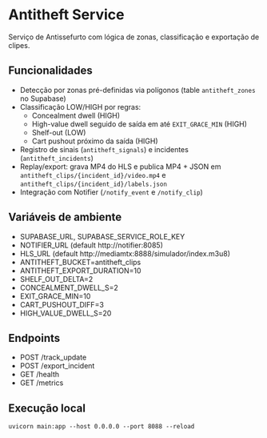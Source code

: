 # Antitheft Service

Serviço de Antissefurto com lógica de zonas, classificação e exportação de clipes.

## Funcionalidades
- Detecção por zonas pré-definidas via polígonos (table `antitheft_zones` no Supabase)
- Classificação LOW/HIGH por regras:
  - Concealment dwell (HIGH)
  - High-value dwell seguido de saída em até `EXIT_GRACE_MIN` (HIGH)
  - Shelf-out (LOW)
  - Cart pushout próximo da saída (HIGH)
- Registro de sinais (`antitheft_signals`) e incidentes (`antitheft_incidents`)
- Replay/export: grava MP4 do HLS e publica MP4 + JSON em `antitheft_clips/{incident_id}/video.mp4` e `antitheft_clips/{incident_id}/labels.json`
- Integração com Notifier (`/notify_event` e `/notify_clip`)

## Variáveis de ambiente
- SUPABASE_URL, SUPABASE_SERVICE_ROLE_KEY
- NOTIFIER_URL (default http://notifier:8085)
- HLS_URL (default http://mediamtx:8888/simulador/index.m3u8)
- ANTITHEFT_BUCKET=antitheft_clips
- ANTITHEFT_EXPORT_DURATION=10
- SHELF_OUT_DELTA=2
- CONCEALMENT_DWELL_S=2
- EXIT_GRACE_MIN=10
- CART_PUSHOUT_DIFF=3
- HIGH_VALUE_DWELL_S=20

## Endpoints
- POST /track_update
- POST /export_incident
- GET /health
- GET /metrics

## Execução local
```
uvicorn main:app --host 0.0.0.0 --port 8088 --reload
```
